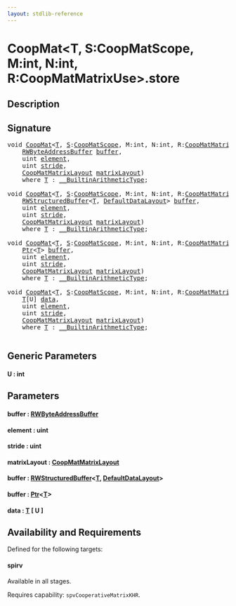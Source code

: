 ```yaml
---
layout: stdlib-reference
---
```


# CoopMat\<T, S:CoopMatScope, M:int, N:int, R:CoopMatMatrixUse\>\.store

## Description





## Signature 

<pre>
<span class="code_keyword">void</span> <a href="index.md" class="code_type">CoopMat</a>&lt;<a href="index.md#typeparam-T" class="code_type">T</a>, <a href="index.md#decl-S" class="code_var">S</a>:<a href="../coopmatscope-047/index.md" class="code_type">CoopMatScope</a>, M:<span class="code_keyword">int</span>, N:<span class="code_keyword">int</span>, R:<a href="../coopmatmatrixuse-047d/index.md" class="code_type">CoopMatMatrixUse</a>&gt;.<a href="store.md">store</a>(
    <a href="../rwbyteaddressbuffer-0126d/index.md" class="code_type">RWByteAddressBuffer</a> <a href="store.md#decl-buffer" class="code_param">buffer</a>,
    <span class="code_keyword">uint</span> <a href="store.md#decl-element" class="code_param">element</a>,
    <span class="code_keyword">uint</span> <a href="store.md#decl-stride" class="code_param">stride</a>,
    <a href="../coopmatmatrixlayout-047d/index.md" class="code_type">CoopMatMatrixLayout</a> <a href="store.md#decl-matrixLayout" class="code_param">matrixLayout</a>)
    <span class='code_keyword'>where</span> <a href="index.md#typeparam-T" class="code_type">T</a> : <a href="../../interfaces/0_builtinarithmetictype-029j/index.md" class="code_type">__BuiltinArithmeticType</a>;

<span class="code_keyword">void</span> <a href="index.md" class="code_type">CoopMat</a>&lt;<a href="index.md#typeparam-T" class="code_type">T</a>, <a href="index.md#decl-S" class="code_var">S</a>:<a href="../coopmatscope-047/index.md" class="code_type">CoopMatScope</a>, M:<span class="code_keyword">int</span>, N:<span class="code_keyword">int</span>, R:<a href="../coopmatmatrixuse-047d/index.md" class="code_type">CoopMatMatrixUse</a>&gt;.<a href="store.md">store</a>(
    <a href="../rwstructuredbuffer-012c/index.md" class="code_type">RWStructuredBuffer</a>&lt;<a href="index.md#typeparam-T" class="code_type">T</a>, <a href="../defaultdatalayout-07b/index.md" class="code_type">DefaultDataLayout</a>&gt; <a href="store.md#decl-buffer" class="code_param">buffer</a>,
    <span class="code_keyword">uint</span> <a href="store.md#decl-element" class="code_param">element</a>,
    <span class="code_keyword">uint</span> <a href="store.md#decl-stride" class="code_param">stride</a>,
    <a href="../coopmatmatrixlayout-047d/index.md" class="code_type">CoopMatMatrixLayout</a> <a href="store.md#decl-matrixLayout" class="code_param">matrixLayout</a>)
    <span class='code_keyword'>where</span> <a href="index.md#typeparam-T" class="code_type">T</a> : <a href="../../interfaces/0_builtinarithmetictype-029j/index.md" class="code_type">__BuiltinArithmeticType</a>;

<span class="code_keyword">void</span> <a href="index.md" class="code_type">CoopMat</a>&lt;<a href="index.md#typeparam-T" class="code_type">T</a>, <a href="index.md#decl-S" class="code_var">S</a>:<a href="../coopmatscope-047/index.md" class="code_type">CoopMatScope</a>, M:<span class="code_keyword">int</span>, N:<span class="code_keyword">int</span>, R:<a href="../coopmatmatrixuse-047d/index.md" class="code_type">CoopMatMatrixUse</a>&gt;.<a href="store.md">store</a>(
    <a href="../ptr-0/index.md" class="code_type">Ptr</a>&lt;<a href="index.md#typeparam-T" class="code_type">T</a>&gt; <a href="store.md#decl-buffer" class="code_param">buffer</a>,
    <span class="code_keyword">uint</span> <a href="store.md#decl-element" class="code_param">element</a>,
    <span class="code_keyword">uint</span> <a href="store.md#decl-stride" class="code_param">stride</a>,
    <a href="../coopmatmatrixlayout-047d/index.md" class="code_type">CoopMatMatrixLayout</a> <a href="store.md#decl-matrixLayout" class="code_param">matrixLayout</a>)
    <span class='code_keyword'>where</span> <a href="index.md#typeparam-T" class="code_type">T</a> : <a href="../../interfaces/0_builtinarithmetictype-029j/index.md" class="code_type">__BuiltinArithmeticType</a>;

<span class="code_keyword">void</span> <a href="index.md" class="code_type">CoopMat</a>&lt;<a href="index.md#typeparam-T" class="code_type">T</a>, <a href="index.md#decl-S" class="code_var">S</a>:<a href="../coopmatscope-047/index.md" class="code_type">CoopMatScope</a>, M:<span class="code_keyword">int</span>, N:<span class="code_keyword">int</span>, R:<a href="../coopmatmatrixuse-047d/index.md" class="code_type">CoopMatMatrixUse</a>&gt;.<a href="store.md">store</a>&lt;<a href="store.md#decl-U" class="code_var">U</a>:<span class="code_keyword">int</span>&gt;(
    <a href="index.md#typeparam-T" class="code_type">T</a>[U] <a href="store.md#decl-data" class="code_param">data</a>,
    <span class="code_keyword">uint</span> <a href="store.md#decl-element" class="code_param">element</a>,
    <span class="code_keyword">uint</span> <a href="store.md#decl-stride" class="code_param">stride</a>,
    <a href="../coopmatmatrixlayout-047d/index.md" class="code_type">CoopMatMatrixLayout</a> <a href="store.md#decl-matrixLayout" class="code_param">matrixLayout</a>)
    <span class='code_keyword'>where</span> <a href="index.md#typeparam-T" class="code_type">T</a> : <a href="../../interfaces/0_builtinarithmetictype-029j/index.md" class="code_type">__BuiltinArithmeticType</a>;

</pre>

## Generic Parameters

####  <a id="decl-U"></a>U  : int

## Parameters

####  <a id="decl-buffer"></a>buffer  : [RWByteAddressBuffer](../rwbyteaddressbuffer-0126d/index.md)
####  <a id="decl-element"></a>element  : uint
####  <a id="decl-stride"></a>stride  : uint
####  <a id="decl-matrixLayout"></a>matrixLayout  : [CoopMatMatrixLayout](../coopmatmatrixlayout-047d/index.md)
####  <a id="decl-buffer"></a>buffer  : [RWStructuredBuffer](../rwstructuredbuffer-012c/index.md)\<[T](../rwstructuredbuffer-012c/index.md#typeparam-T), [DefaultDataLayout](../defaultdatalayout-07b/index.md)\>
####  <a id="decl-buffer"></a>buffer  : [Ptr](../ptr-0/index.md)\<[T](../ptr-0/index.md#typeparam-T)\>
####  <a id="decl-data"></a>data  : [T](index.md#typeparam-T) \[ U \]

## Availability and Requirements

Defined for the following targets:

#### spirv
Available in all stages.

Requires capability: `spvCooperativeMatrixKHR`.



<script>
// Fix .md links to .html when on ReadTheDocs
if (window.location.hostname.includes('readthedocs') || 
    window.location.hostname.includes('rtfd.io')) {
  document.addEventListener('DOMContentLoaded', function() {
    const links = document.querySelectorAll('a');
    links.forEach(link => {
      const href = link.getAttribute('href');
      if (href && href.includes('.md')) {
        // This regex will handle .md links with or without fragment identifiers or query parameters
        link.href = link.href.replace(/(.+)\.md(#[^?]*)?(\?.*)?$/, '$1.html$2$3');
      }
    });
  });
}
</script>
